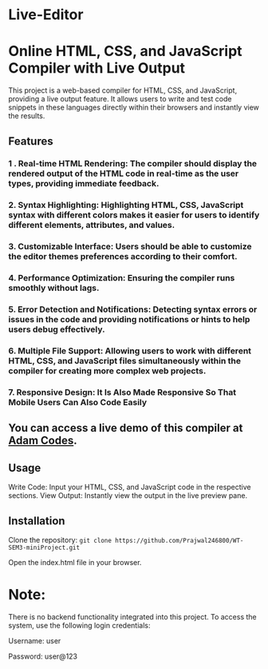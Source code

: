 # Live-Editor
# Online HTML, CSS, and JavaScript Compiler with Live Output

This project is a web-based compiler for HTML, CSS, and JavaScript, providing a live output feature. It allows users to write and test code snippets in these languages directly within their browsers and instantly view the results.

## Features
### 1 . Real-time HTML Rendering: The compiler should display the rendered output of the HTML code in real-time as the user types, providing immediate feedback.
### 2. Syntax Highlighting: Highlighting HTML, CSS, JavaScript syntax with different colors makes it easier for users to identify different elements, attributes, and values.
### 3. Customizable Interface: Users should be able to customize the editor themes preferences according to their comfort.
### 4. Performance Optimization: Ensuring the compiler runs smoothly without lags.
### 5. Error Detection and Notifications: Detecting syntax errors or issues in the code and providing notifications or hints to help users debug effectively.
### 6. Multiple File Support: Allowing users to work with different HTML, CSS, and JavaScript files simultaneously within the compiler for creating more complex web projects.
### 7. Responsive Design: It Is Also Made Responsive So That Mobile Users Can Also Code Easily

## You can access a live demo of this compiler at [Adam Codes](https://heehello.netlify.app/).

## Usage
Write Code: Input your HTML, CSS, and JavaScript code in the respective sections.
View Output: Instantly view the output in the live preview pane.

## Installation
Clone the repository:
``` git clone https://github.com/Prajwal246800/WT-SEM3-miniProject.git ```   

Open the index.html file in your browser.


# Note:
There is no backend functionality integrated into this project. To access the system, use the following login credentials:

Username: user

Password: user@123
